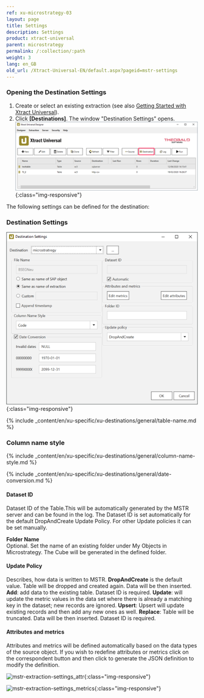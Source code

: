 ```yaml
---
ref: xu-microstrategy-03
layout: page
title: Settings
description: Settings
product: xtract-universal
parent: microstrategy
permalink: /:collection/:path
weight: 3
lang: en_GB
old_url: /Xtract-Universal-EN/default.aspx?pageid=mstr-settings
---
```

### Opening the Destination Settings
1. Create or select an existing extraction (see also [Getting Started with Xtract Universal](../../getting-started-xu/define-a-table-extraction)).
2. Click **[Destinations]**. The window "Destination Settings" opens.
![Destination-settings](/img/content/xu/xu_designer_destination.png){:class="img-responsive"}

The following settings can be defined for the destination:  

### Destination Settings

![mstr-destinations](/img/content/mstr-destinations.png){:class="img-responsive"}

{% include _content/en/xu-specific/xu-destinations/general/table-name.md %}
### Column name style
{% include _content/en/xu-specific/xu-destinations/general/column-name-style.md %}

{% include _content/en/xu-specific/xu-destinations/general/date-conversion.md %}

#### Dataset ID

Dataset ID of the Table.This will be automatically generated by the MSTR server and can be found in the log. 
The Dataset ID is set automatically for the default DropAndCreate Update Policy.
For other Update policies it can be set manually.

**Folder Name** <br>
Optional. Set the name of an existing folder under My Objects in Microstrategy. The Cube will be generated in the defined folder. 

#### Update Policy

Describes, how data is written to MSTR.
**DropAndCreate** is the default value. Table will be dropped and created again. Data will be then inserted.
**Add**: add data to the existing table. Dataset ID is required.
**Update**: will update the metric values in the data set where there is already a matching key in the dataset; new records are ignored. 
**Upsert**: Upsert will update existing records and then add any new ones as well.
**Replace**: Table will be truncated. Data will be then inserted. Dataset ID is required.

#### Attributes and metrics

Attributes and metrics will be defined automatically based on the data types of the source object. 
If you wish to redefine attributes or metrics click on the correspondent button and then click to generate the JSON definition to modify the definition. 


![mstr-extraction-settings_attr](/img/content/mstr-extraction-settings_attr.png){:class="img-responsive"}

![mstr-extraction-settings_metrics](/img/content/mstr-extraction-settings_metrics.PNG){:class="img-responsive"}

